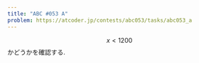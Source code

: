 ```yaml
---
title: "ABC #053 A"
problem: https://atcoder.jp/contests/abc053/tasks/abc053_a
---
```

$$ x \lt 1200 $$ かどうかを確認する.
